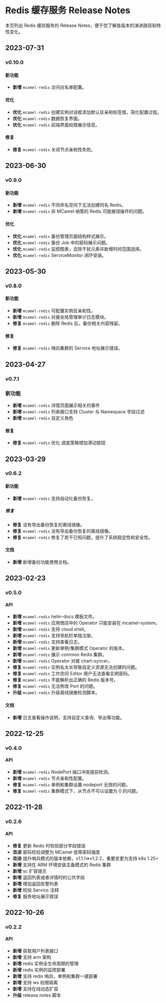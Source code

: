 # Redis 缓存服务 Release Notes

本页列出 Redis 缓存服务的 Release Notes，便于您了解各版本的演进路径和特性变化。

## 2023-07-31

### v0.10.0

#### 新功能

- **新增** `mcamel-redis` 访问白名单配置。

#### 优化

- **优化** `mcamel-redis` 创建实例对话框添加默认反亲和标签值，简化配置过程。
- **优化** `mcamel-redis` 数据恢复界面。
- **优化** `mcamel-redis` 前端界面权限展示信息。

#### 修复

- **修复** `mcamel-redis` 关闭节点亲和性失败。

## 2023-06-30

### v0.9.0

#### 新功能

- **新增** `mcamel-redis` 不同命名空间下无法创建同名 Redis。
- **新增** `mcamel-redis` 非 MCamel 纳管的 Redis 可能被误操作的问题。

#### 优化

- **优化** `mcamel-redis` 备份管理页面结构样式展示。
- **优化** `mcamel-redis` 备份 Job 中的密码展示问题。
- **优化** `mcamel-redis` 监控图表，去除干扰元素并新增时间范围选择。
- **优化** `mcamel-redis` ServiceMonitor 闭环安装。

## 2023-05-30

### v0.8.0

#### 新功能

- **新增** `mcamel-redis` 可配置实例反亲和性。
- **新增** `mcamel-redis` 对接全局管理审计日志模块。
- **修复** `mcamel-redis` 删除 Redis 后，备份相关内容残留。

#### 修复

- **修复** `mcamel-redis` 哨兵集群的 Service 地址展示错误。

## 2023-04-27

### v0.7.1

### 新功能

- **新增** `mcamel-redis` 详情页面展示相关的事件
- **新增** `mcamel-redis` 列表接口支持 Cluster 与 Namespace 字段过滤
- **新增** `mcamel-redis` 自定义角色

#### 修复

- **修复** `mcamel-redis` 优化 调度策略增加滑动按钮

## 2023-03-29

### v0.6.2

#### 新功能

- **新增** `mcamel-redis` 支持自动化备份恢复。

##### 修复

- **修复** 没有导出备份恢复的离线镜像。
- **修复** `mcamel-redis` 没有导出备份恢复的离线镜像。
- **修复** `mcamel-redis` 修复了若干已知问题，提升了系统稳定性和安全性。

#### 文档

- **新增** 新增备份功能使用文档。

## 2023-02-23

### v0.5.0

#### API

- **新增** `mcamel-redis` helm-docs 模板文件。
- **新增** `mcamel-redis` 应用商店中的 Operator 只能安装在 mcamel-system。
- **新增** `mcamel-redis` 支持 cloud shell。
- **新增** `mcamel-redis` 支持导航栏单独注册。
- **新增** `mcamel-redis` 支持查看日志。
- **新增** `mcamel-redis` 更新单例/集群模式 Operator 的版本。
- **新增** `mcamel-redis` 展示 common Redis 集群。
- **新增** `mcamel-redis` Operator 对接 chart-syncer。
- **修复** `mcamel-redis` 实例名太长导致自定义资源无法创建的问题。
- **修复** `mcamel-redis` 工作空间 Editor 用户无法查看实例密码。
- **修复** `mcamel-redis` 不能解析出正确的 Redis 版本号。
- **修复** `mcamel-redis` 无法修改 Port 的问题。
- **升级** `mcamel-redis` 升级离线镜像检测脚本。  

#### 文档

- **新增** 日志查看操作说明，支持自定义查询、导出等功能。

## 2022-12-25

### v0.4.0

#### API

- **新增** `mcamel-redis` NodePort 端口冲突提前检测。
- **新增** `mcamel-redis` 节点亲和性配置。
- **修复** `mcamel-redis` 单例和集群设置 nodeport 无效的问题。
- **修复** `mcamel-redis` 集群模式下，从节点不可以设置为 0 的问题。

## 2022-11-28

### v0.2.6

#### API

- **修复** 更新 Redis 时校验部分字段错误
- **改进** 密码校验调整为 MCamel 低等密码强度
- **改进** 提升哨兵模式的版本依赖，v1.1.1=>v1.2.2，重要变更为支持 k8s 1.25+
- **新增** 支持在 ARM 环境安装主备模式的 Redis 集群
- **新增** sc 扩容提示
- **新增** 返回列表或者详情时的公共字段
- **新增** 增加返回告警列表
- **新增** 校验 Service 注释
- **修复** 服务地址展示错误

## 2022-10-26

### v0.2.2

#### API

- **新增** 获取用户列表接口
- **新增** 支持 arm 架构
- **新增** redis 实例全生命周期的管理
- **新增** redis 实例的监控部署
- **新增** 支持 redis 哨兵，单例和集群一键部署
- **新增** 支持 ws 权限隔离
- **新增** 支持在线动态扩容
- **升级** release notes 脚本

